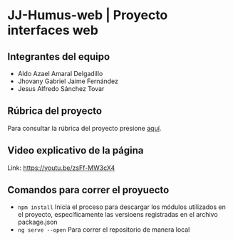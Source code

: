 # JJ-Humus-web | Proyecto interfaces web

## Integrantes del equipo
- Aldo Azael Amaral Delgadillo
- Jhovany Gabriel Jaime Fernández
- Jesus Alfredo Sánchez Tovar

## Rúbrica del proyecto
Para consultar la rúbrica del proyecto presione [aquí](https://docs.google.com/document/d/1TDuC1opL-gy7zAEHCCGkVfFidmCmV6xX/edit?usp=sharing&ouid=114662547185048252107&rtpof=true&sd=true).

## Video explicativo de la página
Link: https://youtu.be/zsFf-MW3cX4

## Comandos para correr el proyuecto
- `npm install` Inicia el proceso para descargar los módulos utilizados en el proyecto, específicamente las versioens registradas en el archivo package.json
- `ng serve --open` Para correr el repositorio de manera local
